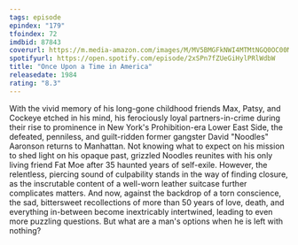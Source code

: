 ```yaml
---
tags: episode
epindex: "179"
tfoindex: 72
imdbid: 87843
coverurl: https://m.media-amazon.com/images/M/MV5BMGFkNWI4MTMtNGQ0OC00MWVmLTk3MTktOGYxN2Y2YWVkZWE2XkEyXkFqcGdeQXVyNjU0OTQ0OTY@._V1_SX202_CR0,0,202,300_.jpg
spotifyurl: https://open.spotify.com/episode/2xSPn7fZUeGiHylPRlWdbW
title: "Once Upon a Time in America"
releasedate: 1984
rating: "8.3"
---
```


With the vivid memory of his long-gone childhood friends Max, Patsy, and Cockeye etched in his mind, his ferociously loyal partners-in-crime during their rise to prominence in New York's Prohibition-era Lower East Side, the defeated, penniless, and guilt-ridden former gangster David "Noodles" Aaronson returns to Manhattan. Not knowing what to expect on his mission to shed light on his opaque past, grizzled Noodles reunites with his only living friend Fat Moe after 35 haunted years of self-exile. However, the relentless, piercing sound of culpability stands in the way of finding closure, as the inscrutable content of a well-worn leather suitcase further complicates matters. And now, against the backdrop of a torn conscience, the sad, bittersweet recollections of more than 50 years of love, death, and everything in-between become inextricably intertwined, leading to even more puzzling questions. But what are a man's options when he is left with nothing?